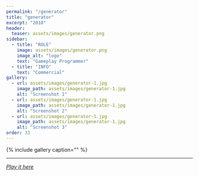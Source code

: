 ```yaml
---
permalink: "/generator"
title: "generator"
excerpt: "2018"
header:
  teaser: assets/images/generator.png
sidebar:
  - title: "ROLE"
    image: assets/images/generator.png
    image_alt: "logo"
    text: "Gameplay Programmer"
  - title: "INFO"
    text: "Commercial"
gallery:
  - url: assets/images/generator-1.jpg
    image_path: assets/images/generator-1.jpg
    alt: "Screenshot 1"
  - url: assets/images/generator-1.jpg
    image_path: assets/images/generator-1.jpg
    alt: "Screenshot 2"
  - url: assets/images/generator-1.jpg
    image_path: assets/images/generator-1.jpg
    alt: "Screenshot 3"
order: 33
---
```


{% include gallery caption="" %}



------







[*Play it here*]()